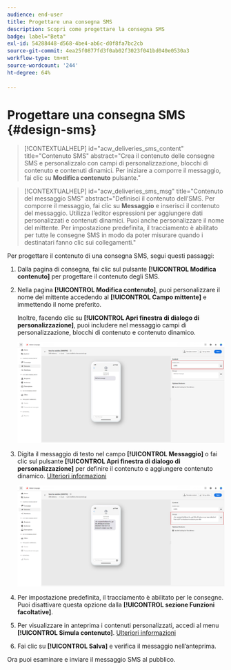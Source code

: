 ```yaml
---
audience: end-user
title: Progettare una consegna SMS
description: Scopri come progettare la consegna SMS
badge: label="Beta"
exl-id: 54288448-d568-4be4-ab6c-d0f8fa7bc2cb
source-git-commit: 4ea25f0877fd3f0ab02f3023f041bd040e0530a3
workflow-type: tm+mt
source-wordcount: '244'
ht-degree: 64%

---
```


# Progettare una consegna SMS {#design-sms}

>[!CONTEXTUALHELP]
>id="acw_deliveries_sms_content"
>title="Contenuto SMS"
>abstract="Crea il contenuto delle consegne SMS e personalizzalo con campi di personalizzazione, blocchi di contenuto e contenuti dinamici. Per iniziare a comporre il messaggio, fai clic su **Modifica contenuto** pulsante."



>[!CONTEXTUALHELP]
>id="acw_deliveries_sms_msg"
>title="Contenuto del messaggio SMS"
>abstract="Definisci il contenuto dell’SMS. Per comporre il messaggio, fai clic su **Messaggio** e inserisci il contenuto del messaggio. Utilizza l’editor espressioni per aggiungere dati personalizzati e contenuti dinamici. Puoi anche personalizzare il nome del mittente. Per impostazione predefinita, il tracciamento è abilitato per tutte le consegne SMS in modo da poter misurare quando i destinatari fanno clic sui collegamenti."


Per progettare il contenuto di una consegna SMS, segui questi passaggi:

1. Dalla pagina di consegna, fai clic sul pulsante **[!UICONTROL Modifica contenuto]** per progettare il contenuto degli SMS.

1. Nella pagina **[!UICONTROL Modifica contenuto]**, puoi personalizzare il nome del mittente accedendo al **[!UICONTROL Campo mittente]** e immettendo il nome preferito.

   Inoltre, facendo clic su **[!UICONTROL Apri finestra di dialogo di personalizzazione]**, puoi includere nel messaggio campi di personalizzazione, blocchi di contenuto e contenuto dinamico.

   ![](assets/sms_content_1.png)

1. Digita il messaggio di testo nel campo **[!UICONTROL Messaggio]** o fai clic sul pulsante **[!UICONTROL Apri finestra di dialogo di personalizzazione]** per definire il contenuto e aggiungere contenuto dinamico. [Ulteriori informazioni](../personalization/gs-personalization.md)

   ![](assets/sms_content_2.png)

1. Per impostazione predefinita, il tracciamento è abilitato per le consegne. Puoi disattivare questa opzione dalla **[!UICONTROL sezione Funzioni facoltative]**.

1. Per visualizzare in anteprima i contenuti personalizzati, accedi al menu **[!UICONTROL Simula contenuto]**. [Ulteriori informazioni](send-sms.md#preview-sms)

1. Fai clic su **[!UICONTROL Salva]** e verifica il messaggio nell’anteprima.

Ora puoi esaminare e inviare il messaggio SMS al pubblico.
